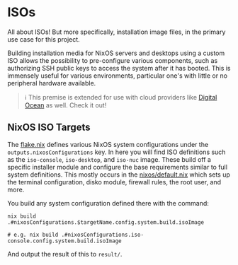 # ISOs

All about ISOs! But more specifically, installation image files, in the primary use case for this project.

Building installation media for NixOS servers and desktops using a custom ISO allows the possibility to pre-configure various components, such as authorizing SSH public keys to access the system after it has booted. This is immensely useful for various environments, particular one's with little or no peripheral hardware available.

> ℹ️ This premise is extended for use with cloud providers like [Digital Ocean][] as well. Check it out!

## NixOS ISO Targets

The [flake.nix](../flake.nix) defines various NixOS system configurations under the `outputs.nixosConfigurations` key. In here you will find ISO definitions such as the `iso-console`, `iso-desktop`, and `iso-nuc` image. These build off a specific installer module and configure the base requirements similar to full system definitions. This mostly occurs in the [nixos/default.nix](../nixos/default.nix) which sets up the terminal configuration, disko module, firewall rules, the root user, and more.

You build any system configuration defined there with the command:

```shell
nix build .#nixosConfigurations.$targetName.config.system.build.isoImage

# e.g. nix build .#nixosConfigurations.iso-console.config.system.build.isoImage
```

And output the result of this to `result/`. 

<!-- References -->

[Digital Ocean]: https://digitalocean.com
